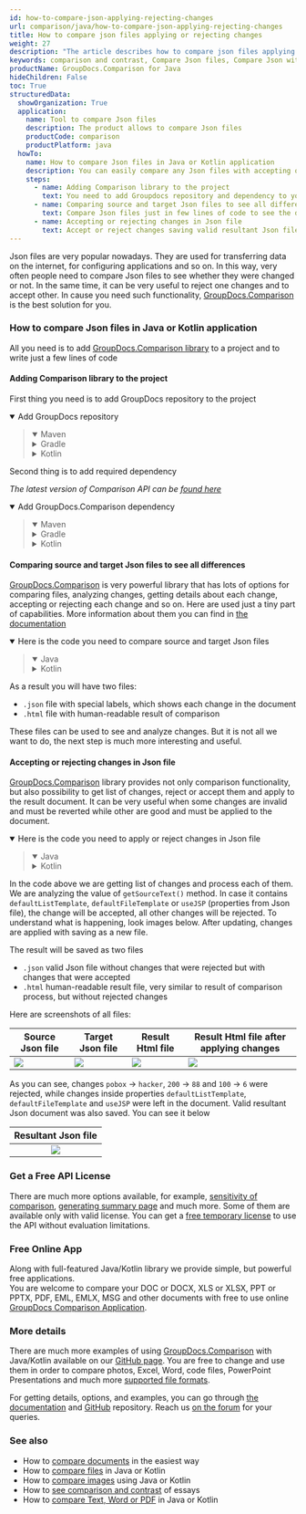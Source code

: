 ```yaml
---
id: how-to-compare-json-applying-rejecting-changes
url: comparison/java/how-to-compare-json-applying-rejecting-changes
title: How to compare json files applying or rejecting changes
weight: 27
description: "The article describes how to compare json files applying or rejecting changes using GroupDocs.Comparison"
keywords: comparison and contrast, Compare Json files, Compare Json with Kotlin and Java, Comparison Tool for Json files
productName: GroupDocs.Comparison for Java
hideChildren: False
toc: True
structuredData:
  showOrganization: True
  application:
    name: Tool to compare Json files
    description: The product allows to compare Json files
    productCode: comparison
    productPlatform: java
  howTo:
    name: How to compare Json files in Java or Kotlin application
    description: You can easily compare any Json files with accepting or rejecting changes
    steps:
      - name: Adding Comparison library to the project
        text: You need to add Groupdocs repository and dependency to your project
      - name: Comparing source and target Json files to see all differences
        text: Compare Json files just in few lines of code to see the difference of them
      - name: Accepting or rejecting changes in Json file
        text: Accept or reject changes saving valid resultant Json file
---
```


Json files are very popular nowadays. They are used for transferring data on the internet, for configuring applications and so on. In this way, very often people need to compare Json files to see whether they were changed or not. In the same time, it can be very useful to reject one changes and to accept other. In cause you need such functionality, [GroupDocs.Comparison](https://products.groupdocs.com/comparison) is the best solution for you.

### How to compare Json files in Java or Kotlin application

All you need is to add [GroupDocs.Comparison library](https://repository.groupdocs.com/comparison/) to a project and to write just a few lines of code

#### Adding Comparison library to the project

First thing you need is to add GroupDocs repository to the project

<details open><summary>Add GroupDocs repository</summary><blockquote>
<details open><summary>Maven</summary>

<script src="https://gist.github.com/groupdocs-comparison-gists/9de00b81ae5dd326fc85fecb5c1220a6.js"></script>

</details>
<details><summary>Gradle</summary>

<script src="https://gist.github.com/groupdocs-comparison-gists/15f77ae825f310acd9cad555dcea0019.js"></script>

</details>
<details><summary>Kotlin</summary>

<script src="https://gist.github.com/groupdocs-comparison-gists/ad7ad48d4e7f9f60e858c7ba546f3745.js"></script>

</details>
</blockquote></details>

Second thing is to add required dependency

_The latest version of Comparison API can be [found here](https://repository.groupdocs.com/comparison/)_

<details open><summary>Add GroupDocs.Comparison dependency</summary><blockquote>
<details open><summary>Maven</summary>

<script src="https://gist.github.com/groupdocs-comparison-gists/f4d8f0b56d1dfa24dea18c68cd9d8001.js"></script>

</details>
<details><summary>Gradle</summary>

<script src="https://gist.github.com/groupdocs-comparison-gists/b760d58061daa45d9b211e2701aa52b5.js"></script>

</details>
<details><summary>Kotlin</summary>

<script src="https://gist.github.com/groupdocs-comparison-gists/b20a9f70c3442ca586a95b00a778a464.js"></script>

</details>
</blockquote></details>

#### Comparing source and target Json files to see all differences

[GroupDocs.Comparison](https://products.groupdocs.com/comparison) is very powerful library that has lots of options for comparing files, analyzing changes, getting details about each change, accepting or rejecting each change and so on. Here are used just a tiny part of capabilities. More information about them you can find in [the documentation](/comparison/java/getting-started/)

<details open><summary>Here is the code you need to compare source and target Json files</summary><blockquote>
<details open><summary>Java</summary>

<script src="https://gist.github.com/groupdocs-comparison-gists/9395725d254c7500ed2f30dc558fd174.js"></script>

</details>
<details><summary>Kotlin</summary>

<script src="https://gist.github.com/groupdocs-comparison-gists/8eb90b7f07e6240ec875e5e195a0a374.js"></script>

</details>
</blockquote></details>

As a result you will have two files:

- `.json` file with special labels, which shows each change in the document
- `.html` file with human-readable result of comparison

These files can be used to see and analyze changes. But it is not all we want to do, the next step is much more interesting and useful.

#### Accepting or rejecting changes in Json file

[GroupDocs.Comparison](https://products.groupdocs.com/comparison) library provides not only comparison functionality, but also possibility to get list of changes, reject or accept them and apply to the result document. It can be very useful when some changes are invalid and must be reverted while other are good and must be applied to the document.

<details open><summary>Here is the code you need to apply or reject changes in Json file</summary><blockquote>
<details open><summary>Java</summary>

<script src="https://gist.github.com/groupdocs-comparison-gists/00519168fed54a68e3edbb087a0e0ef8.js"></script>

</details>
<details><summary>Kotlin</summary>

<script src="https://gist.github.com/groupdocs-comparison-gists/2b54bd01f16bce036b2bd9ec32f58473.js"></script>

</details>
</blockquote></details>

In the code above we are getting list of changes and process each of them. We are analyzing the value of `getSourceText()` method. In case it contains `defaultListTemplate`, `defaultFileTemplate` or `useJSP` (properties from Json file), the change will be accepted, all other changes will be rejected. To understand what is happening, look images below. After updating, changes are applied with saving as a new file.

The result will be saved as two files

- `.json` valid Json file without changes that were rejected but with changes that were accepted
- `.html` human-readable result file, very similar to result of comparison process, but without rejected changes

Here are screenshots of all files:

| Source Json file                                                                       | Target Json file                                                                       | Result Html file                                                                       | Result Html file after applying changes                                                 |
| -------------------------------------------------------------------------------------- | -------------------------------------------------------------------------------------- | -------------------------------------------------------------------------------------- | --------------------------------------------------------------------------------------- |
| ![](/comparison/java/images/how-to-compare-json-applying-rejecting-changes-source.png) | ![](/comparison/java/images/how-to-compare-json-applying-rejecting-changes-target.png) | ![](/comparison/java/images/how-to-compare-json-applying-rejecting-changes-result.png) | ![](/comparison/java/images/how-to-compare-json-applying-rejecting-changes-applied.png) |

As you can see, changes `pobox` -> `hacker`, `200` -> `88` and `100` -> `6` were rejected, while changes inside properties `defaultListTemplate`, `defaultFileTemplate` and `useJSP` were left in the document. Valid resultant Json document was also saved. You can see it below

|                                    Resultant Json file                                    |
| :---------------------------------------------------------------------------------------: |
| ![](/comparison/java/images/how-to-compare-json-applying-rejecting-changes-resultant.png) |

### Get a Free API License

There are much more options available, for example, [sensitivity of comparison](/comparison/java/adjusting-comparison-sensitivity/), [generating summary page](/comparison/java/get-only-summary-page/) and much more. Some of them are available only with valid license. You can get a [free temporary license](https://purchase.groupdocs.com/temporary-license) to use the API without evaluation limitations.

### Free Online App

Along with full-featured Java/Kotlin library we provide simple, but powerful free applications.  
You are welcome to compare your DOC or DOCX, XLS or XLSX, PPT or PPTX, PDF, EML, EMLX, MSG and other documents with free to use online [GroupDocs Comparison Application](https://products.groupdocs.app/comparison).

### More details

There are much more examples of using [GroupDocs.Comparison](https://products.groupdocs.com/comparison) with Java/Kotlin available on our [GitHub page](https://github.com/groupdocs-comparison/GroupDocs.Comparison-for-Java). You are free to change and use them in order to compare photos, Excel, Word, code files, PowerPoint Presentations and much more [supported file formats](/comparison/java/supported-document-formats/).

For getting details, options, and examples, you can go through [the documentation](/comparison/java/getting-started/) and [GitHub](https://github.com/groupdocs-comparison) repository. Reach us [on the forum](https://forum.groupdocs.com/) for your queries.

### See also

- How to [compare documents](/comparison/java/how-to-compare-documents-in-the-easiest-way) in the easiest way
- How to [compare files](/comparison/java/how-to-compare-files-in-java-or-kotlin) in Java or Kotlin
- How to [compare images](/comparison/java/how-to-compare-images-using-java-or-kotlin) using Java or Kotlin
- How to [see comparison and contrast](/comparison/java/how-to-see-comparison-and-contrast-of-essays) of essays
- How to [compare Text, Word or PDF](/comparison/java/how-to-compare-text-word-pdf-in-java-or-kotlin) in Java or Kotlin
